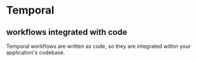 # Temporal

## workflows integrated with code
Temporal workflows are written as code, so they are integrated within your application's codebase.
